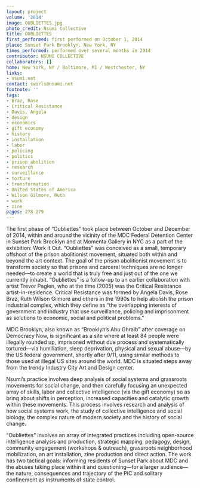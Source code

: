 ```yaml
---
layout: project
volume: '2014'
image: OUBLIETTES.jpg
photo_credit: Nsumi Collective
title: OUBLIETTES
first_performed: first performed on October 1, 2014
place: Sunset Park Brooklyn, New York, NY
times_performed: performed over several months in 2014
contributor: NSUMI COLLECTIVE
collaborators: []
home: New York, NY / Baltimore, MI / Westchester, NY
links:
- nsumi.net
contact: swirls@nsumi.net
footnote: ''
tags:
- Braz, Rose
- Critical Resistance
- Davis, Angela
- design
- economics
- gift economy
- history
- installation
- labor
- policing
- politics
- prison abolition
- research
- surveillance
- torture
- transformation
- United States of America
- Wilson Gilmore, Ruth
- work
- zine
pages: 278-279
---
```


The first phase of “Oubliettes” took place between October and December of 2014, within and around the vicinity of the MDC Federal Detention Center in Sunset Park Brooklyn and at Momenta Gallery in NYC as a part of the exhibition: Work it Out. “Oubliettes” was conceived as a small, temporary offshoot of the prison abolitionist movement, situated both within and beyond the art context. The goal of the prison abolitionist movement is to transform society so that prisons and carceral techniques are no longer needed—to create a world that is truly free and just out of the one we currently inhabit. “Oubliettes” is a follow-up to an earlier collaboration with artist Trevor Paglen, who at the time (2005) was the Critical Resistance artist-in-residence. Critical Resistance was formed by Angela Davis, Rose Braz, Ruth Wilson Gilmore and others in the 1990s to help abolish the prison industrial complex, which they define as “the overlapping interests of government and industry that use surveillance, policing and imprisonment as solutions to economic, social and political problems.”

MDC Brooklyn, also known as “Brooklyn’s Abu Ghraib” after coverage on Democracy Now, is significant as a site where at least 84 people were illegally rounded up, imprisoned without due process and systematically tortured—via humiliation, sleep deprivation, physical and sexual abuse—by the US federal government, shortly after 9/11, using similar methods to those used at illegal US sites around the world. MDC is situated steps away from the trendy Industry City Art and Design center.

Nsumi’s practice involves deep analysis of social systems and grassroots movements for social change, and then carefully focusing an unexpected array of skills, labor and collective intelligence (via the gift economy) so as bring about shifts in perception, increased capacities and catalytic growth within these movements. This process involves research and analysis of how social systems work, the study of collective intelligence and social biology, the complex nature of modern society and the history of social change.

“Oubliettes” involves an array of integrated practices including open-source intelligence analysis and production, strategic mapping, pedagogy, design, community engagement (workshops & outreach), grassroots neighborhood mobilization, an art installation, zine production and direct action. The work has two tactical goals: informing residents of Sunset Park about MDC and the abuses taking place within it and questioning—for a larger audience—the nature, consequences and trajectory of the PIC and solitary confinement as instruments of state control.
